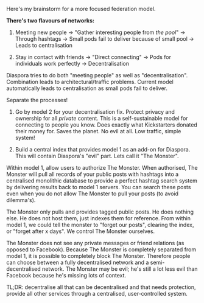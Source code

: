 Here's my brainstorm for a more focused federation model.

**There's two flavours of networks:**

1. Meeting new people -> "Gather interesting people from _the pool_" -> Through hashtags -> Small pods fail to deliver because of small pool -> Leads to centralisation

2. Stay in contact with friends -> "Direct connecting" -> Pods for individuals work perfectly ->  Decentralisation

Diaspora tries to do both "meeting people" as well as "decentralisation". Combination leads to architectural/traffic problems. Current model automatically leads to centralisation as small pods fail to deliver.

Separate the processes!

1. Go by model 2 for your decentralisation fix. Protect privacy and ownership for all _private_ content. This is a self-sustainable model for connecting to people you know. Does exactly what Kickstarters donated their money for. Saves the planet. No evil at all. Low traffic, simple system!

2. Build a central index that provides model 1 as an add-on for Diaspora. This will contain Diaspora's "evil" part. Lets call it "The Monster".

Within model 1, allow users to authorize The Monster. When authorised, The Monster will pull all records of your public posts with hashtags into a centralised monolithic database to provide a perfect hashtag search system by delivering results back to model 1 servers. You can search these posts even when you do not allow The Monster to pull your posts (to avoid dilemma's).

The Monster only pulls and provides tagged public posts. He does nothing else. He does not host them, just indexes them for reference. From within model 1, we could tell the monster to "forget our posts", clearing the index, or "forget after x days". We control The Monster ourselves.

The Monster does not see any private messages or friend relations (as opposed to Facebook). Because The Monster is completely separated from model 1, it is possible to completely block The Monster. Therefore people can choose between a fully decentralised network and a semi-decentralised network. The Monster may be evil; he's still a lot less evil than Facebook because he's missing lots of context.

TL;DR: decentralise all that can be decentralised and that needs protection, provide all other services through a centralised, user-controlled system.